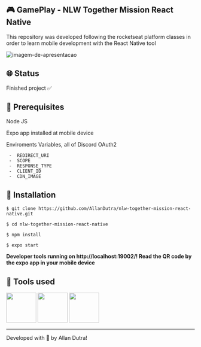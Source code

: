 ## 🎮 GamePlay - NLW Together Mission React Native
<p>This repository was developed following the rocketseat platform classes in order to learn mobile development with the React Native tool</p>

![imagem-de-apresentacao](https://ik.imagekit.io/ghmg33v8b/nlw-together-mission-react-native-presentation_8OGgXAJ_3.png?ik-sdk-version=javascript-1.4.3&updatedAt=1657756592970)

## 🌐 Status
<p>Finished project ✅</p>

## 🧰 Prerequisites
<p>Node JS</p>

<p>Expo app installed at mobile device</p>

Enviroments Variables, all of Discord OAuth2

	 -  REDIRECT_URI
	 -  SCOPE
	 -  RESPONSE_TYPE
	 -  CLIENT_ID
	 -  CDN_IMAGE

## 🔧 Installation
`$ git clone https://github.com/AllanDutra/nlw-together-mission-react-native.git`

`$ cd nlw-together-mission-react-native`

`$ npm install`

`$ expo start`

<strong>Developer tools running on http://localhost:19002/! Read the QR code by the expo app in your mobile device</strong>

## 🔨 Tools used

<div>
<img src="https://cdn.jsdelivr.net/gh/devicons/devicon/icons/react/react-original.svg" width="80" /> 
<img src="https://cdn.jsdelivr.net/gh/devicons/devicon/icons/typescript/typescript-original.svg" width="80" />
<img src="https://ik.imagekit.io/ghmg33v8b/technologies-logos/expo-svgrepo-com_AW_o-Ysw0.svg?ik-sdk-version=javascript-1.4.3&updatedAt=1657839574098" width="80" />
</div>

<hr>

Developed with 💜 by Allan Dutra!
